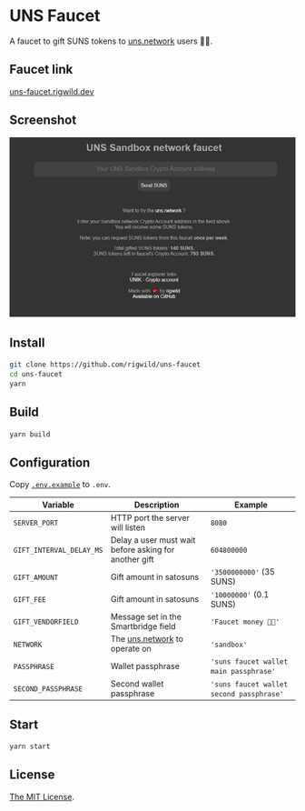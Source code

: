 # UNS Faucet
A faucet to gift SUNS tokens to [uns.network](https://www.uns.network/) users 🤑💸.

## Faucet link
[uns-faucet.rigwild.dev](https://uns-faucet.rigwild.dev)

## Screenshot
![App screenshot](screenshot.jpg)

## Install
```sh
git clone https://github.com/rigwild/uns-faucet
cd uns-faucet
yarn
```

## Build
```sh
yarn build
```

## Configuration
Copy [`.env.example`](`.env.example`) to `.env`.

| Variable | Description | Example |
| -------- | ----------- | ------- |
| `SERVER_PORT` | HTTP port the server will listen | `8080` |
| `GIFT_INTERVAL_DELAY_MS` | Delay a user must wait before asking for another gift | `604800000` |
| `GIFT_AMOUNT` | Gift amount in satosuns | `'3500000000'` (35 SUNS) |
| `GIFT_FEE` | Gift amount in satosuns | `'10000000'` (0.1 SUNS) |
| `GIFT_VENDORFIELD` | Message set in the Smartbridge field | `'Faucet money 🤑💸'` |
| `NETWORK` | The [uns.network](https://www.uns.network/) to operate on | `'sandbox'` |
| `PASSPHRASE` | Wallet passphrase | `'suns faucet wallet main passphrase'` |
| `SECOND_PASSPHRASE` | Second wallet passphrase | `'suns faucet wallet second passphrase'` |

## Start
```sh
yarn start
```

## License
[The MIT License](./LICENSE).
